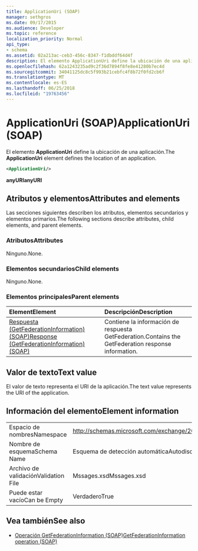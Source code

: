 ```yaml
---
title: ApplicationUri (SOAP)
manager: sethgros
ms.date: 09/17/2015
ms.audience: Developer
ms.topic: reference
localization_priority: Normal
api_type:
- schema
ms.assetid: 02a213ac-ceb3-456c-8347-f1dbddf64d4f
description: El elemento ApplicationUri define la ubicación de una aplicación.
ms.openlocfilehash: 62a1243235ad9c2f36d7894f8fe8e41280b7ec4d
ms.sourcegitcommit: 34041125dc8c5f993b21cebfc4f8b72f0fd2cb6f
ms.translationtype: MT
ms.contentlocale: es-ES
ms.lasthandoff: 06/25/2018
ms.locfileid: "19763456"
---
```

# <a name="applicationuri-soap"></a><span data-ttu-id="003ef-103">ApplicationUri (SOAP)</span><span class="sxs-lookup"><span data-stu-id="003ef-103">ApplicationUri (SOAP)</span></span>

<span data-ttu-id="003ef-104">El elemento **ApplicationUri** define la ubicación de una aplicación.</span><span class="sxs-lookup"><span data-stu-id="003ef-104">The **ApplicationUri** element defines the location of an application.</span></span> 
  
```XML
<ApplicationUri/>
```

 <span data-ttu-id="003ef-105">**anyURI**</span><span class="sxs-lookup"><span data-stu-id="003ef-105">**anyURI**</span></span>
## <a name="attributes-and-elements"></a><span data-ttu-id="003ef-106">Atributos y elementos</span><span class="sxs-lookup"><span data-stu-id="003ef-106">Attributes and elements</span></span>

<span data-ttu-id="003ef-107">Las secciones siguientes describen los atributos, elementos secundarios y elementos primarios.</span><span class="sxs-lookup"><span data-stu-id="003ef-107">The following sections describe attributes, child elements, and parent elements.</span></span>
  
### <a name="attributes"></a><span data-ttu-id="003ef-108">Atributos</span><span class="sxs-lookup"><span data-stu-id="003ef-108">Attributes</span></span>

<span data-ttu-id="003ef-109">Ninguno.</span><span class="sxs-lookup"><span data-stu-id="003ef-109">None.</span></span>
  
### <a name="child-elements"></a><span data-ttu-id="003ef-110">Elementos secundarios</span><span class="sxs-lookup"><span data-stu-id="003ef-110">Child elements</span></span>

<span data-ttu-id="003ef-111">Ninguno.</span><span class="sxs-lookup"><span data-stu-id="003ef-111">None.</span></span>
  
### <a name="parent-elements"></a><span data-ttu-id="003ef-112">Elementos principales</span><span class="sxs-lookup"><span data-stu-id="003ef-112">Parent elements</span></span>

|<span data-ttu-id="003ef-113">**Element**</span><span class="sxs-lookup"><span data-stu-id="003ef-113">**Element**</span></span>|<span data-ttu-id="003ef-114">**Descripción**</span><span class="sxs-lookup"><span data-stu-id="003ef-114">**Description**</span></span>|
|:-----|:-----|
|[<span data-ttu-id="003ef-115">Respuesta (GetFederationInformation) (SOAP)</span><span class="sxs-lookup"><span data-stu-id="003ef-115">Response (GetFederationInformation) (SOAP)</span></span>](response-getfederationinformationsoap.md) <br/> |<span data-ttu-id="003ef-116">Contiene la información de respuesta GetFederation.</span><span class="sxs-lookup"><span data-stu-id="003ef-116">Contains the GetFederation response information.</span></span>  <br/> |
   
## <a name="text-value"></a><span data-ttu-id="003ef-117">Valor de texto</span><span class="sxs-lookup"><span data-stu-id="003ef-117">Text value</span></span>

<span data-ttu-id="003ef-118">El valor de texto representa el URI de la aplicación.</span><span class="sxs-lookup"><span data-stu-id="003ef-118">The text value represents the URI of the application.</span></span>
  
## <a name="element-information"></a><span data-ttu-id="003ef-119">Información del elemento</span><span class="sxs-lookup"><span data-stu-id="003ef-119">Element information</span></span>

|||
|:-----|:-----|
|<span data-ttu-id="003ef-120">Espacio de nombres</span><span class="sxs-lookup"><span data-stu-id="003ef-120">Namespace</span></span>  <br/> |http://schemas.microsoft.com/exchange/2010/Autodiscover  <br/> |
|<span data-ttu-id="003ef-121">Nombre de esquema</span><span class="sxs-lookup"><span data-stu-id="003ef-121">Schema Name</span></span>  <br/> |<span data-ttu-id="003ef-122">Esquema de detección automática</span><span class="sxs-lookup"><span data-stu-id="003ef-122">Autodiscover schema</span></span>  <br/> |
|<span data-ttu-id="003ef-123">Archivo de validación</span><span class="sxs-lookup"><span data-stu-id="003ef-123">Validation File</span></span>  <br/> |<span data-ttu-id="003ef-124">Mssages.xsd</span><span class="sxs-lookup"><span data-stu-id="003ef-124">Mssages.xsd</span></span>  <br/> |
|<span data-ttu-id="003ef-125">Puede estar vacío</span><span class="sxs-lookup"><span data-stu-id="003ef-125">Can be Empty</span></span>  <br/> |<span data-ttu-id="003ef-126">Verdadero</span><span class="sxs-lookup"><span data-stu-id="003ef-126">True</span></span>  <br/> |
   
## <a name="see-also"></a><span data-ttu-id="003ef-127">Vea también</span><span class="sxs-lookup"><span data-stu-id="003ef-127">See also</span></span>

- [<span data-ttu-id="003ef-128">Operación GetFederationInformation (SOAP)</span><span class="sxs-lookup"><span data-stu-id="003ef-128">GetFederationInformation operation (SOAP)</span></span>](getfederationinformation-operation-soap.md)

